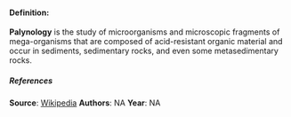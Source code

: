 #### **Definition**: 
**Palynology** is the study of microorganisms and microscopic fragments of mega-organisms that are composed of acid-resistant organic material and occur in sediments, sedimentary rocks, and even some metasedimentary rocks.
##### References
**Source**: [Wikipedia](https://en.wikipedia.org/wiki/Palynology)
**Authors**: NA
**Year**: NA